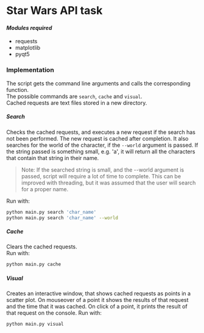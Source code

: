 # Star Wars API task

#### _Modules required_
- requests
- matplotlib
- pyqt5

### Implementation
The script gets the command line arguments and calls the corresponding function.  
The possible commands are `search`, `cache` and `visual`.  
Cached requests are text files stored in a new directory.  


##### Search
Checks the cached requests, and executes a new request if the search has not been performed.
The new request is cached after completion.
It also searches for the world of the character, if the `--world` argument is passed.
If the string passed is something small, e.g. 'a', it will return all the characters that contain that string in their name.   
> Note: If the searched string is small, and the --world argument is passed, script will require a lot of time to complete. 
This can be improved with threading, but it was assumed that the user will search for a proper name.

Run with:  
```sh
python main.py search 'char_name'
python main.py search 'char_name' --world
```
##### Cache
Clears the cached requests.  
Run with:
```sh
python main.py cache
```



##### Visual
Creates an interactive window, that shows cached requests as points in a scatter plot.
On mouseover of a point it shows the results of that request and the time that it was cached.
On click of a point, it prints the result of that request on the console.
Run with:
```sh
python main.py visual
```

